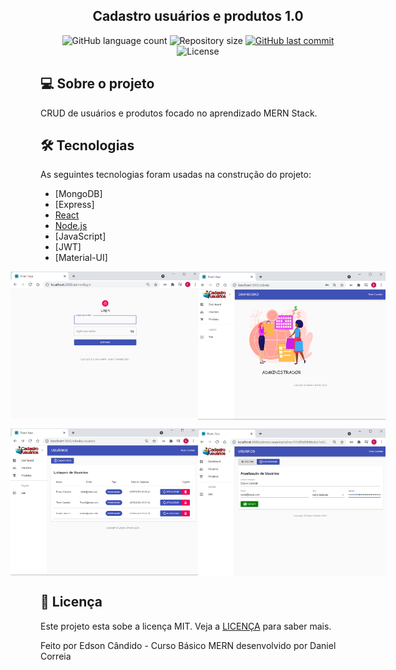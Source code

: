 
<h2 align="center"> 
	Cadastro usuários e produtos 1.0 
</h2>

<p align="center">
  <img alt="GitHub language count" src="https://img.shields.io/github/languages/count/EdsonCandido73/MERN-Stack?color=%2304D361">

  <img alt="Repository size" src="https://img.shields.io/github/repo-size/EdsonCandido73/MERN-Stack">

  <a href="https://github.com/EdsonCandido73/MERN-Stack/commits/master">
    <img alt="GitHub last commit" src="https://img.shields.io/github/last-commit/EdsonCandido73/MERN-Stack">
  </a>
  
  <img alt="License" src="https://img.shields.io/badge/license-MIT-brightgreen">
</p>


## 💻 Sobre o projeto

CRUD de usuários e produtos focado no aprendizado MERN Stack.

## 🛠 Tecnologias

As seguintes tecnologias foram usadas na construção do projeto:
- [MongoDB]
- [Express]
- [React][reactjs]
- [Node.js][nodejs]
- [JavaScript]
- [JWT]
- [Material-UI]


<p align="center" style="display: flex; align-items: flex-start; justify-content: center;">
   <img alt="Pagina Login" title="Login" src="./.github/login.jpg" width="300px">
   <img alt="Pagina Dashboard" title="Dashboard" src="./.github/dashboard.jpg" width="300px">
</p>

<p align="center" style="display: flex; align-items: flex-start; justify-content: center;">
   <img alt="Pagina Listagem Usuarios" title="Listagem Usuarios" src="./.github/listagem_usuarios.jpg" width="300px">
   <img alt="Pagina Atualizacao Usuarios" title="Atualizacao Usuarios" src="./.github/atualizacao_usuarios.jpg" width="300px">
</p>

## 📝 Licença

Este projeto esta sobe a licença MIT. Veja a [LICENÇA](license) para saber mais.

Feito por Edson Cândido - Curso Básico MERN desenvolvido por Daniel Correia

[nodejs]: https://nodejs.org/
[reactjs]: https://reactjs.org
[license]: https://opensource.org/licenses/MIT
